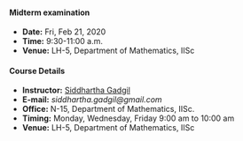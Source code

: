 #### Midterm examination

* __Date:__ Fri, Feb 21, 2020
* __Time:__ 9:30-11:00 a.m.
* __Venue:__ LH-5, Department of Mathematics, IISc

#### Course Details
  
* __Instructor:__ [Siddhartha Gadgil](https://math.iisc.ac.in/~gadgil)
* __E-mail:__ _siddhartha.gadgil@gmail.com_
* __Office:__ N-15, Department of Mathematics, IISc.
* __Timing:__ Monday, Wednesday, Friday 9:00 am to 10:00 am
* __Venue:__ LH-5, Department of Mathematics, IISc

